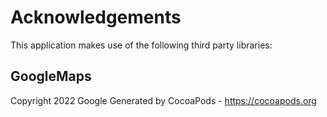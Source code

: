 # Acknowledgements
This application makes use of the following third party libraries:

## GoogleMaps

Copyright 2022 Google
Generated by CocoaPods - https://cocoapods.org
